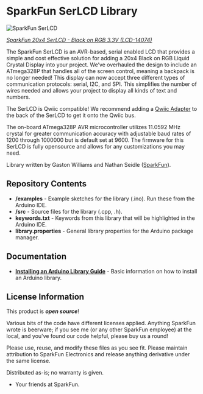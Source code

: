 SparkFun SerLCD Library
===========================================================

![SparkFun SerLCD](https://cdn.sparkfun.com//assets/parts/1/1/9/2/7/14074-SparkFun_20x4_SerLCD_-_Black_on_RGB_3.3V-05.jpg)

[*SparkFun 20x4 SerLCD - Black on RGB 3.3V (LCD-14074)*](https://www.sparkfun.com/products/14074)

The SparkFun SerLCD is an AVR-based, serial enabled LCD that provides a simple and cost effective solution for adding a 20x4 Black on RGB Liquid Crystal Display into your project. We’ve overhauled the design to include an ATmega328P that handles all of the screen control, meaning a backpack is no longer needed! This display can now accept three different types of communication protocols: serial, I2C, and SPI. This simplifies the number of wires needed and allows your project to display all kinds of text and numbers.

The SerLCD is Qwiic compatible! We recommend adding a [Qwiic Adapter](https://www.sparkfun.com/products/14495) to the back of the SerLCD to get it onto the Qwiic bus.

The on-board ATmega328P AVR microcontroller utilizes 11.0592 MHz crystal for greater communication accuracy with adjustable baud rates of 1200 through 1000000 but is default set at 9600. The firmware for this SerLCD is fully opensource and allows for any customizations you may need.

Library written by Gaston Williams and Nathan Seidle ([SparkFun](http://www.sparkfun.com)).

Repository Contents
-------------------

* **/examples** - Example sketches for the library (.ino). Run these from the Arduino IDE. 
* **/src** - Source files for the library (.cpp, .h).
* **keywords.txt** - Keywords from this library that will be highlighted in the Arduino IDE. 
* **library.properties** - General library properties for the Arduino package manager. 

Documentation
--------------

* **[Installing an Arduino Library Guide](https://learn.sparkfun.com/tutorials/installing-an-arduino-library)** - Basic information on how to install an Arduino library.

License Information
-------------------

This product is _**open source**_! 

Various bits of the code have different licenses applied. Anything SparkFun wrote is beerware; if you see me (or any other SparkFun employee) at the local, and you've found our code helpful, please buy us a round! 

Please use, reuse, and modify these files as you see fit. Please maintain attribution to SparkFun Electronics and release anything derivative under the same license.

Distributed as-is; no warranty is given.

- Your friends at SparkFun.